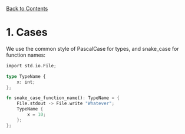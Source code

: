 [Back to Contents](https://github.com/OIL-language/OIL-style-guide/blob/main/README.md)
# 1. Cases

We use the common style of PascalCase for types, and snake_case for function names:
```rust
import std.io.File;

type TypeName {
    x: int;
};

fn snake_case_function_name(): TypeName = {
    File.stdout -> File.write "Whatever";
    TypeName {
        x = 10;
    };
};
```
